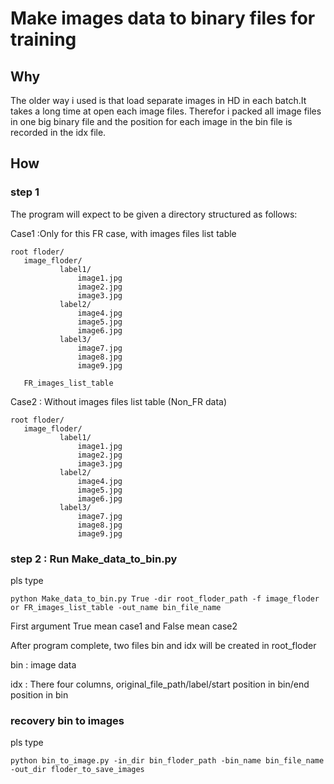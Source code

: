 # Make images data to binary files for training
## Why
The older way i used is that load separate images in HD in each batch.It takes a long time at open each image files. Therefor i packed all image files in one big binary file and the position for each image in the bin file is recorded in the idx file. 
## How
### step 1
The program will expect to be given a directory structured as follows:


Case1 :Only for this FR case, with images files list table
```
root floder/
   image_floder/
           label1/            
               image1.jpg
               image2.jpg            
               image3.jpg        
           label2/            
               image4.jpg            
               image5.jpg            
               image6.jpg        
           label3/            
               image7.jpg            
               image8.jpg            
               image9.jpg
           
   FR_images_list_table
```

Case2 : Without images files list table (Non_FR data)
```
root floder/
   image_floder/
           label1/            
               image1.jpg
               image2.jpg            
               image3.jpg        
           label2/            
               image4.jpg            
               image5.jpg            
               image6.jpg        
           label3/            
               image7.jpg            
               image8.jpg            
               image9.jpg
```
### step 2 : Run Make_data_to_bin.py
pls type
```
python Make_data_to_bin.py True -dir root_floder_path -f image_floder or FR_images_list_table -out_name bin_file_name
```
First argument True mean case1 and False mean case2

After program complete, two files bin and idx will be created in root_floder

bin : image data

idx : There four columns, original_file_path/label/start position in bin/end position in bin 

### recovery bin to images

pls type
```
python bin_to_image.py -in_dir bin_floder_path -bin_name bin_file_name -out_dir floder_to_save_images
```


